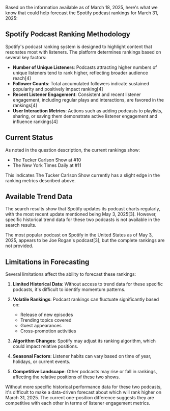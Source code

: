 Based on the information available as of March 18, 2025, here's what we know that could help forecast the Spotify podcast rankings for March 31, 2025:

## Spotify Podcast Ranking Methodology

Spotify's podcast ranking system is designed to highlight content that resonates most with listeners. The platform determines rankings based on several key factors:

- **Number of Unique Listeners**: Podcasts attracting higher numbers of unique listeners tend to rank higher, reflecting broader audience reach[4]
- **Follower Counts**: Total accumulated followers indicate sustained popularity and positively impact ranking[4]
- **Recent Listener Engagement**: Consistent and recent listener engagement, including regular plays and interactions, are favored in the rankings[4]
- **User Interaction Metrics**: Actions such as adding podcasts to playlists, sharing, or saving them demonstrate active listener engagement and influence rankings[4]

## Current Status

As noted in the question description, the current rankings show:
- The Tucker Carlson Show at #10
- The New York Times Daily at #11

This indicates The Tucker Carlson Show currently has a slight edge in the ranking metrics described above.

## Available Trend Data

The search results show that Spotify updates its podcast charts regularly, with the most recent update mentioned being May 3, 2025[3]. However, specific historical trend data for these two podcasts is not available in the search results.

The most popular podcast on Spotify in the United States as of May 3, 2025, appears to be Joe Rogan's podcast[3], but the complete rankings are not provided.

## Limitations in Forecasting

Several limitations affect the ability to forecast these rankings:

1. **Limited Historical Data**: Without access to trend data for these specific podcasts, it's difficult to identify momentum patterns.

2. **Volatile Rankings**: Podcast rankings can fluctuate significantly based on:
   - Release of new episodes
   - Trending topics covered
   - Guest appearances
   - Cross-promotion activities

3. **Algorithm Changes**: Spotify may adjust its ranking algorithm, which could impact relative positions.

4. **Seasonal Factors**: Listener habits can vary based on time of year, holidays, or current events.

5. **Competitive Landscape**: Other podcasts may rise or fall in rankings, affecting the relative positions of these two shows.

Without more specific historical performance data for these two podcasts, it's difficult to make a data-driven forecast about which will rank higher on March 31, 2025. The current one-position difference suggests they are competitive with each other in terms of listener engagement metrics.